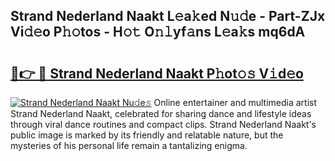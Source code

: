 ## Strand Nederland Naakt L𝚎a𝚔ed N𝚞𝚍e - Part-ZJx Vi𝚍𝚎o P𝚑𝚘tos - H𝚘𝚝 O𝚗𝚕yf𝚊ns L𝚎a𝚔s mq6dA

# <h2><a href="http://kf1qg72.oniu.top/?m=Strand+Nederland+Naakt">🔗👉 🔴 Strand Nederland Naakt P𝚑ot𝚘𝚜 V𝚒d𝚎o</a></h2>

[![Strand Nederland Naakt Nu𝚍e𝚜](https://i.imgur.com/0qMVB7G.gif)](http://kf1qg72.oniu.top/?m=Strand+Nederland+Naakt)
Online entertainer and multimedia artist Strand Nederland Naakt, celebrated for sharing dance and lifestyle ideas through viral dance routines and compact clips. Strand Nederland Naakt's public image is marked by its friendly and relatable nature, but the mysteries of his personal life remain a tantalizing enigma.  
